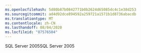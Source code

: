 ```yaml
---
ms.openlocfilehash: 5d80b87b0842771b0b2624d65085dc4c1e38d253
ms.sourcegitcommit: ad4d92dce894592a259721a1571b1d8736abacdb
ms.translationtype: MT
ms.contentlocale: zh-CN
ms.lasthandoff: 08/04/2020
ms.locfileid: "87576504"
---
```

<span data-ttu-id="6c329-101">SQL Server 2005</span><span class="sxs-lookup"><span data-stu-id="6c329-101">SQL Server 2005</span></span>
